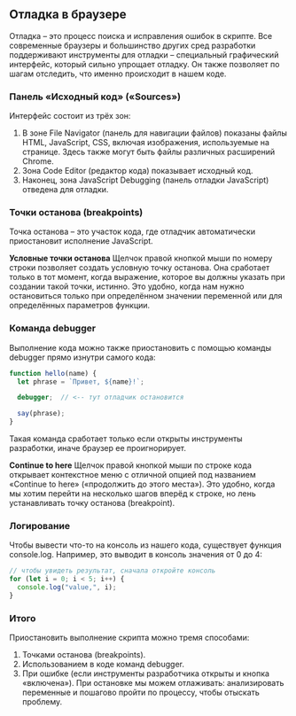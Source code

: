 ## Отладка в браузере
Отладка – это процесс поиска и исправления ошибок в скрипте. Все современные браузеры и большинство других сред разработки поддерживают инструменты для отладки – специальный графический интерфейс, который сильно упрощает отладку. Он также позволяет по шагам отследить, что именно происходит в нашем коде.

### Панель «Исходный код» («Sources»)
Интерфейс состоит из трёх зон:
1. В зоне File Navigator (панель для навигации файлов) показаны файлы HTML, JavaScript, CSS, включая изображения, используемые на странице. Здесь также могут быть файлы различных расширений Chrome.
2. Зона Code Editor (редактор кода) показывает исходный код.
3. Наконец, зона JavaScript Debugging (панель отладки JavaScript) отведена для отладки.

### Точки останова (breakpoints)
Точка останова – это участок кода, где отладчик автоматически приостановит исполнение JavaScript.

**Условные точки останова**
Щелчок правой кнопкой мыши по номеру строки позволяет создать условную точку останова. Она сработает только в тот момент, когда выражение, которое вы должны указать при создании такой точки, истинно.
Это удобно, когда нам нужно остановиться только при определённом значении переменной или для определённых параметров функции.

### Команда debugger
Выполнение кода можно также приостановить с помощью команды debugger прямо изнутри самого кода:
```JavaScript
function hello(name) {
  let phrase = `Привет, ${name}!`;

  debugger;  // <-- тут отладчик остановится

  say(phrase);
}
```
Такая команда сработает только если открыты инструменты разработки, иначе браузер ее проигнорирует.

**Continue to here**
Щелчок правой кнопкой мыши по строке кода открывает контекстное меню с отличной опцией под названием «Continue to here» («продолжить до этого места»).
Это удобно, когда мы хотим перейти на несколько шагов вперёд к строке, но лень устанавливать точку останова (breakpoint).

### Логирование
Чтобы вывести что-то на консоль из нашего кода, существует функция console.log.
Например, это выводит в консоль значения от 0 до 4:
```JavaScript
// чтобы увидеть результат, сначала откройте консоль
for (let i = 0; i < 5; i++) {
  console.log("value,", i);
}
```

### Итого
Приостановить выполнение скрипта можно тремя способами:
1. Точками останова (breakpoints).
2. Использованием в коде команд debugger.
3. При ошибке (если инструменты разработчика открыты и кнопка  «включена»).
При остановке мы можем отлаживать: анализировать переменные и пошагово пройти по процессу, чтобы отыскать проблему.
